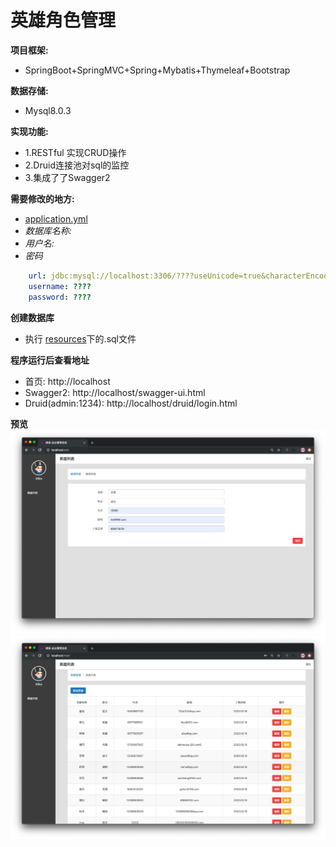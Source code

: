 # 英雄角⾊管理

**项⽬框架:**
+ SpringBoot+SpringMVC+Spring+Mybatis+Thymeleaf+Bootstrap 

**数据存储:** 
+ Mysql8.0.3

**实现功能:** 
+ 1.RESTful 实现CRUD操作 
+ 2.Druid连接池对sql的监控  
+ 3.集成了了Swagger2

**需要修改的地方:** 
+ [application.yml](/src/main/resources/application.yml)
+ *数据库名称:*
+ *用户名:*
+ *密码*

````yml
    url: jdbc:mysql://localhost:3306/????useUnicode=true&characterEncoding=utf8&serverTimezone=GMT%2B8
    username: ????
    password: ????
````
**创建数据库**
+ 执行 [resources](/src/main/resources)下的.sql文件

**程序运行后查看地址**
+ 首页: http://localhost
+ Swagger2: http://localhost/swagger-ui.html
+ Druid(admin:1234): http://localhost/druid/login.html

**预览**
![](/src/main/resources/static/images/预览1.png)
![](/src/main/resources/static/images/预览2.png)



